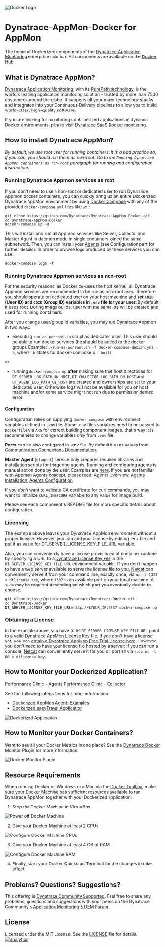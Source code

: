 ![Docker Logo](https://github.com/Dynatrace/Dynatrace-AppMon-Docker/blob/images/docker-logo.png)

# Dynatrace-AppMon-Docker for AppMon

The home of Dockerized components of the [Dynatrace Application Monitoring](http://www.dynatrace.com/en/products/application-monitoring.html) enterprise solution. All components are available on the [Docker Hub](https://hub.docker.com/u/dynatrace/).

## What is Dynatrace AppMon?

[Dynatrace Application Monitoring](http://www.dynatrace.com/en/products/application-monitoring.html), with its [PurePath technology](http://www.dynatrace.com/en_us/application-performance-management/products/purepath-technology.html), is the world's leading application monitoring solution - trusted by more than 7500 customers around the globe. It supports all your major technology stacks and integrates into your Continuous Delivery pipelines to allow you to build world-class, high-quality software.

If you are looking for monitoring containerized applications in dynamic Docker environments, please visit [Dynatrace SaaS Docker monitoring](https://www.dynatrace.com/technologies/cloud-and-microservices/docker-monitoring).

## How to install Dynatrace AppMon?

*By default, we use root user for running containers. It is a bad practice so, if you can, you should run them as non-root. Go to the `Running Dynatrace Appmon containers as non-root` paragraph for running and configuration instructions.*

### Running Dynatrace Appmon services as root

If you don't need to use a non-root or dedicated user to run Dynatrace Appmon docker containers, you can quickly bring up an entire Dockerized Dynatrace AppMon environment by using [Docker Compose](https://docs.docker.com/compose/) with any of the provided `docker-compose.yml` files  like so :

```
git clone https://github.com/Dynatrace/Dynatrace-AppMon-Docker.git
cd Dynatrace-AppMon-Docker
docker-compose up -d
```
This will install and run all Appmon services like Server, Collector and Master Agent in daemon mode in single containers joined the same subnetwork. Then, you can install your [Agents](https://github.com/Dynatrace/Dynatrace-AppMon-Docker/tree/master/Dynatrace-Agent-Examples) (see Configuration part for further details).
In order to browse logs produced by these services you can use:
```
docker-compose logs -f
```

### Running Dynatrace Appmon services as non-root

For the security reasons, as Docker co-uses the host kernel, all Dynatrace Appmon services are recommended to be run as non-root user. Therefore, you should operate on dedicated user on your host machine and **set `CUID` (User ID) and `CGID` (Group ID) variables in `.env` file for your user**. By default it uses root. During image builds, user with the same ids will be created and used for running containers. 

After you change user/group id variables, you may run Dynatrace Appmon in two ways:
* executing `run-as-nonroot.sh` script as dedicated user. This user should be able to run docker services (he should be added to the docker group). Example: `./run-as-nonroot.sh -f docker-compose-debian.yml -b`, where `-b` states for docker-compose's `--build` 




or
* running `docker-compose up` **after** making sure that host directories for `DT_SERVER_LOG_PATH_ON_HOST`, `DT_COLLECTOR_LOG_PATH_ON_HOST` and `DT_AGENT_LOG_PATH_ON_HOST` are created and ownerships are set to your dedicated user. Otherwise logs will not be available for you on host machine and/or some service might not run due to permission denied error. 
  
#### Configuration

Configuration relies on supplying `docker-compose` with environment variables defined in `.env` file. Some .env files variables need to be passed to `Dockerfile` via `ARG` for correct building component images, that's way it is recommended to change variables only from `.env` file.

**Ports** can be also configured in .env file. By default it uses values from [Communication Connections Documentation](https://www.dynatrace.com/support/doc/appmon/installation/set-up-communication-connections/).

**Master Agent** (`dtagent`) service only prepares required libraries and installation scripts for triggering agents. Running and configuring agents is manual action done by the user. Examples are [here](https://github.com/Dynatrace/Dynatrace-AppMon-Docker/tree/master/Dynatrace-Agent-Examples).
If you are not familiar with Appmon Agents concept, please read: [Agents Overview](https://www.dynatrace.com/support/doc/appmon/application-monitoring/agents/), [Agents Installation](https://www.dynatrace.com/support/doc/appmon/installation/install-agents/), [Agents Configuration](https://www.dynatrace.com/support/doc/appmon/installation/set-up-agents/)

If you *don't* want to validate CA certificate for curl commands, you may want to initialize `CURL_INSECURE` variable to any value for image build.

Please see each component's README file for more specific details about configuration.
 
### Licensing

The example above leaves your Dynatrace AppMon environment without a proper license. However, you can add your license by editing .env file and put it as value for DT_SERVER_LICENSE_KEY_FILE_URL variable.

Also, you can conveniently have a license provisioned at container runtime by specifying a URL to a [Dynatrace License Key File](http://bit.ly/dttrial-docker-github) in the `DT_SERVER_LICENSE_KEY_FILE_URL` environment variable. If you don't happen to have a web server available to serve the license file to you, [Netcat](https://en.wikipedia.org/wiki/Netcat) can conveniently serve it from your command line, exactly once, via `nc -l 1337 < dtlicense.key`, where `1337` is an available port on your local machine. A `sudo` may be required depending on which port you eventually decide to choose.

```
git clone https://github.com/Dynatrace/Dynatrace-Docker.git
cd Dynatrace-Docker
DT_SERVER_LICENSE_KEY_FILE_URL=http://$YOUR_IP:1337 docker-compose up
```

### Obtaining a License

In the example above, you have to let `DT_SERVER_LICENSE_KEY_FILE_URL` point to a valid Dynatrace AppMon License Key file. If you don't have a license yet, you can [obtain a Dynatrace AppMon Free Trial License here](http://bit.ly/dttrial-docker-github). However, you don't need to have your license file hosted by a server: if you can run a console, [Netcat](https://en.wikipedia.org/wiki/Netcat) can conveniently serve it for you on port `80` via `sudo nc -l 80 < dtlicense.key`.

## How to Monitor your Dockerized Application?
[Performance Clinic - Agents](https://www.youtube.com/watch?v=B_oWkBjH-Uk&list=PLqt2rd0eew1bmDn54E2_M2uvbhm_WxY_6&index=37)
[Performance Clinic - Collector](https://www.youtube.com/watch?v=UyRCJ-Xi3a4&list=PLqt2rd0eew1bmDn54E2_M2uvbhm_WxY_6&index=74)

See the following integrations for more information:

- [Dockerized AppMon Agent: Examples](https://github.com/Dynatrace/Dynatrace-AppMon-Docker/tree/master/Dynatrace-Agent-Examples)
- [Dockerized easyTravel Application](https://github.com/Dynatrace-Innovationlab/easyTravel-Docker)

![Dockerized Application](https://github.com/Dynatrace/Dynatrace-Docker/blob/images/dockerized-application.png)

## How to Monitor your Docker Containers?

Want to see all your Docker Metrics in one place? See the [Dynatrace Docker Monitor Plugin](https://community.dynatrace.com/community/display/DL/Docker+Monitor+Plugin) for more information.

![Docker Monitor Plugin](https://github.com/Dynatrace/Dynatrace-Docker/blob/images/docker-monitor-plugin.png)

## Resource Requirements

When running Docker on Windows or a Mac via the [Docker Toolbox](https://www.docker.com/products/docker-toolbox), make sure your [Docker Machine](https://docs.docker.com/machine/overview/) has sufficient resources available to run Dynatrace AppMon together with your Dockerized application:

1) Stop the Docker Machine in VirtualBox

![Power off Docker Machine](https://github.com/Dynatrace/Dynatrace-Docker/blob/images/docker-machine-power-off.png)

2) Give your Docker Machine at least 2 CPUs

![Configure Docker Machine CPUs](https://github.com/Dynatrace/Dynatrace-Docker/blob/images/docker-machine-cpu-settings.png)

3) Give your Docker Machine at least 4 GB of RAM

![Configure Docker Machine RAM](https://github.com/Dynatrace/Dynatrace-Docker/blob/images/docker-machine-mem-settings.png)

4) Finally, start your Docker Quickstart Terminal for the changes to take effect.

## Problems? Questions? Suggestions?

This offering is [Dynatrace Community Supported](https://community.dynatrace.com/community/display/DL/Support+Levels#SupportLevels-Communitysupported/NotSupportedbyDynatrace(providedbyacommunitymember)). Feel free to share any problems, questions and suggestions with your peers on the Dynatrace Community's [Application Monitoring & UEM Forum](https://answers.dynatrace.com/spaces/146/index.html).

## License

Licensed under the MIT License. See the [LICENSE](https://github.com/Dynatrace/Dynatrace-Docker/blob/master/LICENSE) file for details.
[![analytics](https://www.google-analytics.com/collect?v=1&t=pageview&_s=1&dl=https%3A%2F%2Fgithub.com%2FdynaTrace&dp=%2FDynatrace-Docker&dt=Dynatrace-Docker&_u=Dynatrace~&cid=github.com%2FdynaTrace&tid=UA-54510554-5&aip=1)]()
